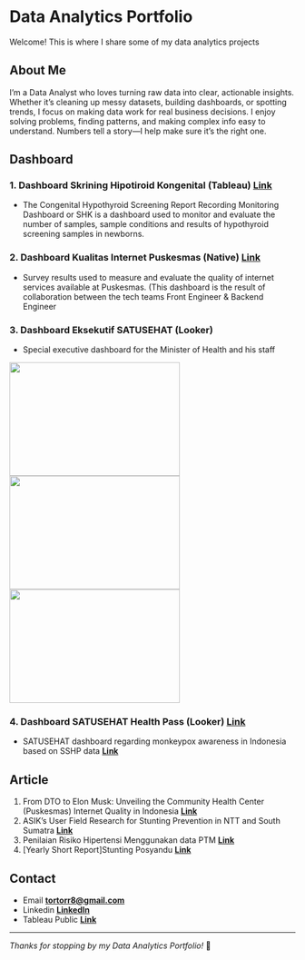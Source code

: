 # Data Analytics Portfolio

Welcome! This is where I share some of my data analytics projects

## About Me

<!--Hi, I'm **viktor** Just some random dude trying to survive in this world.
Below here is some example from my work-->
I’m a Data Analyst who loves turning raw data into clear, actionable insights. Whether it’s cleaning up messy datasets, building dashboards, or spotting trends, I focus on making data work for real business decisions.
I enjoy solving problems, finding patterns, and making complex info easy to understand. Numbers tell a story—I help make sure it’s the right one.

## Dashboard
### 1. Dashboard Skrining Hipotiroid Kongenital (Tableau) **[Link](https://satusehat.kemkes.go.id/data/dashboard/356410b6-2335-4d54-9099-aa16a51498e1)**
- The Congenital Hypothyroid Screening Report Recording Monitoring Dashboard or SHK is a dashboard used to monitor and evaluate the number of samples, sample conditions and results of hypothyroid screening samples in newborns.
### 2. Dashboard Kualitas Internet Puskesmas (Native) **[Link](https://satusehat.kemkes.go.id/data/dashboard/2698b2e4-ec08-471f-aa71-ff3d05927600)**
- Survey results used to measure and evaluate the quality of internet services available at Puskesmas. (This dashboard is the result of collaboration between the tech teams Front Engineer & Backend Engineer
### 3. Dashboard Eksekutif SATUSEHAT (Looker)
- Special executive dashboard for the Minister of Health and his staff
 <img src="https://github.com/user-attachments/assets/4f1ddc8b-45b6-43ba-b2bb-f3b8f00ff646" width="300" height="200">
 <img src="https://github.com/user-attachments/assets/dbca2012-0e5a-4780-815b-957bccee2b51" width=300 height="200">
 <img src="https://github.com/user-attachments/assets/780c6ebd-6c7f-4bf0-b7ff-18708b1a3a94" width=300 height="200">
<!--![alt text](https://github.com/tortorr/Viktor/blob/main/image/dash_eksekutif1.jpg?raw=true)-->

### 4. Dashboard SATUSEHAT Health Pass (Looker) **[Link](https://lookerstudio.google.com/reporting/1355e0b1-303c-4569-b503-a52b225de0ea)**
- SATUSEHAT dashboard regarding monkeypox awareness in Indonesia based on SSHP data **[Link](https://sshp.kemkes.go.id/)**

## Article
1. From DTO to Elon Musk: Unveiling the Community Health Center (Puskesmas) Internet Quality in Indonesia **[Link](https://medium.com/@dtokemkes/from-dto-to-elon-musk-unveiling-the-community-health-center-puskesmas-internet-quality-in-cdb506e1e38d)**
2. ASIK’s User Field Research for Stunting Prevention in NTT and South Sumatra **[Link](https://medium.com/@dtokemkes/asiks-user-field-research-for-stunting-prevention-in-ntt-and-south-sumatra-dc25fa514d75)**
3. Penilaian Risiko Hipertensi Menggunakan data PTM **[Link](https://github.com/tortorr/Portfolio/blob/main/Hipertensi%20risk%20scoring%20based%20on%20PTM%20data.md)**
4. [Yearly Short Report]Stunting Posyandu **[Link](https://github.com/tortorr/Portfolio/blob/main/%5BYearly%20Short%20Report%5D%20Stunting%20Posyandu.md)**

## Contact
- Email **tortorr8@gmail.com**
- Linkedin **[LinkedIn](https://www.linkedin.com/in/viktorwibowo/)**
- Tableau Public **[Link](https://public.tableau.com/app/profile/viktor8620/vizzes)**

---
*Thanks for stopping by my Data Analytics Portfolio!* 🚀
